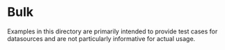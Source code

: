# Bulk

Examples in this directory are primarily intended to provide test cases for datasources and are not particularly informative for actual
usage. 